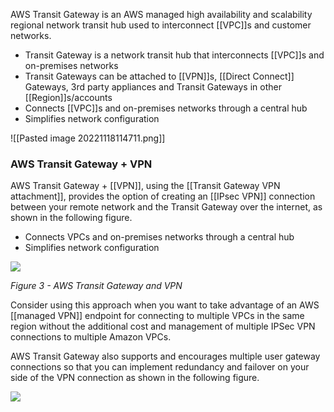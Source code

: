 AWS Transit Gateway is an AWS managed high availability and scalability regional network transit hub used to interconnect [[VPC]]s and customer networks. 

*   Transit Gateway is a network transit hub that interconnects [[VPC]]s and on-premises networks
*   Transit Gateways can be attached to [[VPN]]s, [[Direct Connect]] Gateways, 3rd party appliances and Transit Gateways in other [[Region]]s/accounts
*   Connects [[VPC]]s and on-premises networks through a central hub
*   Simplifies network configuration

![[Pasted image 20221118114711.png]]

### AWS Transit Gateway + VPN

AWS Transit Gateway + [[VPN]], using the [[Transit Gateway VPN attachment]], provides the option of creating an [[IPsec VPN]] connection between your remote network and the Transit Gateway over the internet, as shown in the following figure.

*   Connects VPCs and on-premises networks through a central hub
*   Simplifies network configuration

![](https://docs.aws.amazon.com/images/whitepapers/latest/aws-vpc-connectivity-options/images/image4.png)

_Figure 3 - AWS Transit Gateway and VPN_

Consider using this approach when you want to take advantage of an AWS [[managed VPN]] endpoint for connecting to multiple VPCs in the same region without the additional cost and management of multiple IPSec VPN connections to multiple Amazon VPCs.

AWS Transit Gateway also supports and encourages multiple user gateway connections so that you can implement redundancy and failover on your side of the VPN connection as shown in the following figure.

![](https://docs.aws.amazon.com/images/whitepapers/latest/aws-vpc-connectivity-options/images/image5.png)